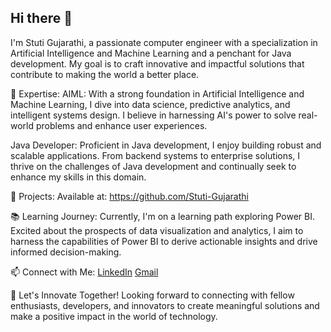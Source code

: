 ## Hi there 👋

I'm Stuti Gujarathi, a passionate computer engineer with a specialization in Artificial Intelligence and Machine Learning and a penchant for Java development. My goal is to craft innovative and impactful solutions that contribute to making the world a better place.

🚀 Expertise:
AIML: With a strong foundation in Artificial Intelligence and Machine Learning, I dive into data science, predictive analytics, and intelligent systems design. I believe in harnessing AI's power to solve real-world problems and enhance user experiences.

Java Developer: Proficient in Java development, I enjoy building robust and scalable applications. From backend systems to enterprise solutions, I thrive on the challenges of Java development and continually seek to enhance my skills in this domain.

💼 Projects:
Available at: https://github.com/Stuti-Gujarathi

📚 Learning Journey:
Currently, I'm on a learning path exploring Power BI. Excited about the prospects of data visualization and analytics, I aim to harness the capabilities of Power BI to derive actionable insights and drive informed decision-making.

📫 Connect with Me:
[LinkedIn](www.linkedin.com/in/stuti-gujarathi-82a334223)
[Gmail](stuti.gujarathi05@gmail.com)

🎯 Let's Innovate Together!
Looking forward to connecting with fellow enthusiasts, developers, and innovators to create meaningful solutions and make a positive impact in the world of technology.
